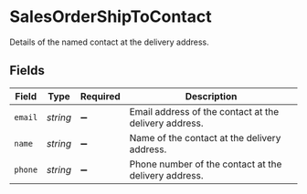 # SalesOrderShipToContact

Details of the named contact at the delivery address.


## Fields

| Field                                                 | Type                                                  | Required                                              | Description                                           |
| ----------------------------------------------------- | ----------------------------------------------------- | ----------------------------------------------------- | ----------------------------------------------------- |
| `email`                                               | *string*                                              | :heavy_minus_sign:                                    | Email address of the contact at the delivery address. |
| `name`                                                | *string*                                              | :heavy_minus_sign:                                    | Name of the contact at the delivery address.          |
| `phone`                                               | *string*                                              | :heavy_minus_sign:                                    | Phone number of the contact at the delivery address.  |